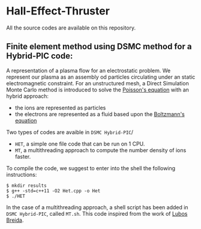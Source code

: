 # Hall-Effect-Thruster

All the source codes are available on this repository.

## Finite element method using DSMC method for a Hybrid-PIC code:

A representation of a plasma flow for an electrostatic problem. We represent our plasma as an assembly od particles circulating under an static electromagnetic constraint. For an unstructured mesh, a Direct Simulation Monte Carlo method is introduced to solve the [Poisson's equation](https://en.wikipedia.org/wiki/Poisson%27s_equation) with an hybrid approach:
- the ions are represented as particles
- the electrons are represented as a fluid based upon the [Boltzmann's equation](https://en.wikipedia.org/wiki/Boltzmann_equation)

Two types of codes are avaible in `DSMC Hybrid-PIC`/
- `HET`, a simple one file code that can be run on 1 CPU.
- `MT`, a multithreading approach to compute the number density of ions faster.

To compile the code, we suggest to enter into the shell the following instructions:
```
$ mkdir results
$ g++ -std=c++11 -O2 Het.cpp -o Het 
$ ./HET
```
In the case of a multithreading approach, a shell script has been added in `DSMC Hybrid-PIC`, called `MT.sh`.
This code inspired from the work of [Lubos Breida](https://www.particleincell.com/2015/fem-pic/). 
